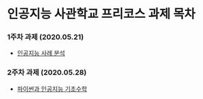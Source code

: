 # 인공지능 사관학교 프리코스 과제 목차
### 1주차 과제 (2020.05.21)
- [인공지능 사례 분석](https://github.com/kimny22/AI-Education/blob/master/1%EC%A3%BC%EC%B0%A8_%EA%B3%BC%EC%A0%9C.ipynb)
### 2주차 과제 (2020.05.28)
- [파이썬과 인공지능 기초수학](https://github.com/kimny22/AI-Education/blob/master/2%EC%A3%BC%EC%B0%A8%EA%B3%BC%EC%A0%9C.ipynb)
